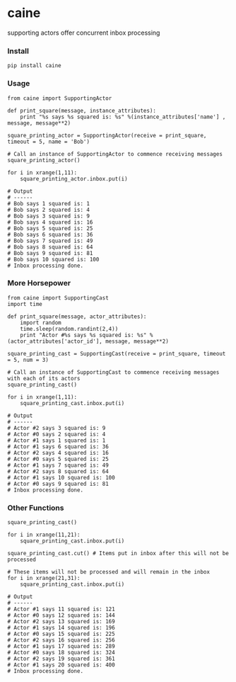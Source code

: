caine
=====

supporting actors offer concurrent inbox processing

### Install

<pre><code>pip install caine</code></pre>

### Usage

<pre><code>from caine import SupportingActor

def print_square(message, instance_attributes):
    print "%s says %s squared is: %s" %(instance_attributes['name'] , message, message**2)

square_printing_actor = SupportingActor(receive = print_square, timeout = 5, name = 'Bob')

# Call an instance of SupportingActor to commence receiving messages
square_printing_actor()

for i in xrange(1,11):
    square_printing_actor.inbox.put(i)

# Output
# ------
# Bob says 1 squared is: 1
# Bob says 2 squared is: 4
# Bob says 3 squared is: 9
# Bob says 4 squared is: 16
# Bob says 5 squared is: 25
# Bob says 6 squared is: 36
# Bob says 7 squared is: 49
# Bob says 8 squared is: 64
# Bob says 9 squared is: 81
# Bob says 10 squared is: 100
# Inbox processing done.</code></pre>

### More Horsepower

<pre><code>from caine import SupportingCast
import time

def print_square(message, actor_attributes):
    import random
    time.sleep(random.randint(2,4))
    print "Actor #%s says %s squared is: %s" %(actor_attributes['actor_id'], message, message**2)

square_printing_cast = SupportingCast(receive = print_square, timeout = 5, num = 3)

# Call an instance of SupportingCast to commence receiving messages with each of its actors
square_printing_cast() 

for i in xrange(1,11):
    square_printing_cast.inbox.put(i)

# Output
# ------
# Actor #2 says 3 squared is: 9
# Actor #0 says 2 squared is: 4
# Actor #1 says 1 squared is: 1
# Actor #1 says 6 squared is: 36
# Actor #2 says 4 squared is: 16
# Actor #0 says 5 squared is: 25
# Actor #1 says 7 squared is: 49
# Actor #2 says 8 squared is: 64
# Actor #1 says 10 squared is: 100
# Actor #0 says 9 squared is: 81
# Inbox processing done.</code></pre>

### Other Functions

<pre><code>square_printing_cast() 

for i in xrange(11,21):
    square_printing_cast.inbox.put(i)

square_printing_cast.cut() # Items put in inbox after this will not be processed

# These items will not be processed and will remain in the inbox
for i in xrange(21,31):
    square_printing_cast.inbox.put(i)

# Output
# ------
# Actor #1 says 11 squared is: 121
# Actor #0 says 12 squared is: 144
# Actor #2 says 13 squared is: 169
# Actor #1 says 14 squared is: 196
# Actor #0 says 15 squared is: 225
# Actor #2 says 16 squared is: 256
# Actor #1 says 17 squared is: 289
# Actor #0 says 18 squared is: 324
# Actor #2 says 19 squared is: 361
# Actor #1 says 20 squared is: 400
# Inbox processing done.</code></pre>














